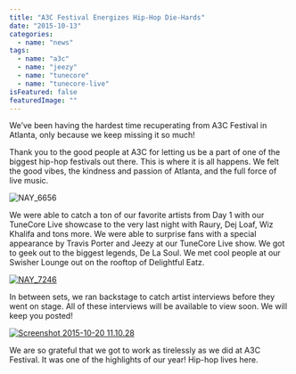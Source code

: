 ```yaml
---
title: "A3C Festival Energizes Hip-Hop Die-Hards"
date: "2015-10-13"
categories: 
  - name: "news"
tags: 
  - name: "a3c"
  - name: "jeezy"
  - name: "tunecore"
  - name: "tunecore-live"
isFeatured: false
featuredImage: ""
---
```


We’ve been having the hardest time recuperating from A3C Festival in Atlanta, only because we keep missing it so much!

Thank you to the good people at A3C for letting us be a part of one of the biggest hip-hop festivals out there. This is where it is all happens. We felt the good vibes, the kindness and passion of Atlanta, and the full force of live music.

![NAY_6656](http://www.mirroredmedia.com/wp-content/uploads/2015/10/NAY_6656.jpg)

We were able to catch a ton of our favorite artists from Day 1 with our TuneCore Live showcase to the very last night with Raury, Dej Loaf, Wiz Khalifa and tons more. We were able to surprise fans with a special appearance by Travis Porter and Jeezy at our TuneCore Live show. We got to geek out to the biggest legends, De La Soul. We met cool people at our Swisher Lounge out on the rooftop of Delightful Eatz.

[![NAY_7246](http://www.mirroredmedia.com/wp-content/uploads/2015/10/NAY_7246.jpg)](http://www.mirroredmedia.com/wp-content/uploads/2015/10/NAY_7246.jpg)

In between sets, we ran backstage to catch artist interviews before they went on stage. All of these interviews will be available to view soon. We will keep you posted!

[![Screenshot 2015-10-20 11.10.28](http://www.mirroredmedia.com/wp-content/uploads/2015/10/Screenshot-2015-10-20-11.10.28.png)](http://www.mirroredmedia.com/wp-content/uploads/2015/10/Screenshot-2015-10-20-11.10.28.png)

We are so grateful that we got to work as tirelessly as we did at A3C Festival. It was one of the highlights of our year! Hip-hop lives here.
